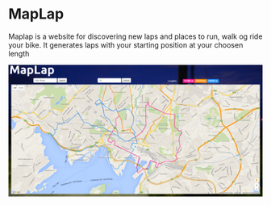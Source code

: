 # MapLap
Maplap is a website for discovering new laps and places to run, walk og ride your bike.
It generates laps with your starting position at your choosen length

<img src="screenshots/Screenshot from 2016-04-15 21:12:48.png">

